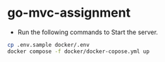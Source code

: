 # go-mvc-assignment

- Run the following commands to Start the server.
```bash
cp .env.sample docker/.env
docker compose -f docker/docker-copose.yml up
```